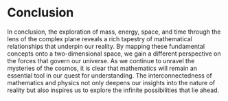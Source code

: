 # Conclusion

In conclusion, the exploration of mass, energy, space, and time through the lens of the complex plane reveals a rich tapestry of mathematical relationships that underpin our reality. By mapping these fundamental concepts onto a two-dimensional space, we gain a different perspective on the forces that govern our universe. As we continue to unravel the mysteries of the cosmos, it is clear that mathematics will remain an essential tool in our quest for understanding. The interconnectedness of mathematics and physics not only deepens our insights into the nature of reality but also inspires us to explore the infinite possibilities that lie ahead.